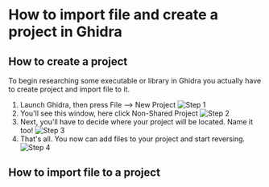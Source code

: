 # How to import file and create a project in Ghidra

## How to create a project

To begin researching some executable or library in Ghidra you actually have to create project and import file to it.
1. Launch Ghidra, then press File --> New Project
![Step 1](https://github.com/Marco888Space/Reverse-Engineering-crackmes-with-Ghidra/blob/main/tutorial_1.JPG)
2. You'll see this window, here click Non-Shared Project
![Step 2](https://github.com/Marco888Space/Reverse-Engineering-crackmes-with-Ghidra/blob/main/tutorial_2.JPG)
3. Next, you'll have to decide where your project will be located. Name it too!
![Step 3](https://github.com/Marco888Space/Reverse-Engineering-crackmes-with-Ghidra/blob/main/tutorial_3.JPG)
4. That's all. You now can add files to your project and start reversing.
![Step 4](https://github.com/Marco888Space/Reverse-Engineering-crackmes-with-Ghidra/blob/main/tutorial_4.JPG)

## How to import file to a project
